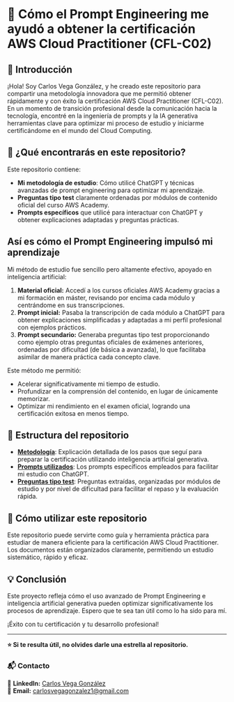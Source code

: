 # 🚀 Cómo el Prompt Engineering me ayudó a obtener la certificación AWS Cloud Practitioner (CFL-C02)

## 📌 Introducción

¡Hola! Soy Carlos Vega González, y he creado este repositorio para compartir una metodología innovadora que me permitió obtener rápidamente y con éxito la certificación AWS Cloud Practitioner (CFL-C02). En un momento de transición profesional desde la comunicación hacia la tecnología, encontré en la ingeniería de prompts y la IA generativa herramientas clave para optimizar mi proceso de estudio y iniciarme certificándome en el mundo del Cloud Computing.

## 🎯 ¿Qué encontrarás en este repositorio?
Este repositorio contiene:

- **Mi metodología de estudio**: Cómo utilicé ChatGPT y técnicas avanzadas de prompt engineering para optimizar mi aprendizaje.
- **Preguntas tipo test** claramente ordenadas por módulos de contenido oficial del curso AWS Academy.
- **Prompts específicos** que utilicé para interactuar con ChatGPT y obtener explicaciones adaptadas y preguntas prácticas.

## Así es cómo el Prompt Engineering impulsó mi aprendizaje

Mi método de estudio fue sencillo pero altamente efectivo, apoyado en inteligencia artificial:

1. **Material oficial:** Accedí a los cursos oficiales AWS Academy gracias a mi formación en máster, revisando por encima cada módulo y centrándome en sus transcripciones.
2. **Prompt inicial:** Pasaba la transcripción de cada módulo a ChatGPT para obtener explicaciones simplificadas y adaptadas a mi perfil profesional con ejemplos prácticos.
3. **Prompt secundario:** Generaba preguntas tipo test proporcionando como ejemplo otras preguntas oficiales de exámenes anteriores, ordenadas por dificultad (de básica a avanzada), lo que facilitaba asimilar de manera práctica cada concepto clave.

Este método me permitió:
- Acelerar significativamente mi tiempo de estudio.
- Profundizar en la comprensión del contenido, en lugar de únicamente memorizar.
- Optimizar mi rendimiento en el examen oficial, logrando una certificación exitosa en menos tiempo.

## 📂 Estructura del repositorio

- **[Metodología](metodologia.md)**: Explicación detallada de los pasos que seguí para preparar la certificación utilizando inteligencia artificial generativa.
- **[Prompts utilizados](prompts.md)**: Los prompts específicos empleados para facilitar mi estudio con ChatGPT.
- **[Preguntas tipo test](preguntas.md)**: Preguntas extraídas, organizadas por módulos de estudio y por nivel de dificultad para facilitar el repaso y la evaluación rápida.

## 🚀 Cómo utilizar este repositorio

Este repositorio puede servirte como guía y herramienta práctica para estudiar de manera eficiente para la certificación AWS Cloud Practitioner. Los documentos están organizados claramente, permitiendo un estudio sistemático, rápido y eficaz.

## 💡 Conclusión

Este proyecto refleja cómo el uso avanzado de Prompt Engineering e inteligencia artificial generativa pueden optimizar significativamente los procesos de aprendizaje. Espero que te sea tan útil como lo ha sido para mí.

¡Éxito con tu certificación y tu desarrollo profesional!

---
**⭐ Si te resulta útil, no olvides darle una estrella al repositorio.**


### 📬 Contacto
📌 **LinkedIn:** [Carlos Vega González](https://www.linkedin.com/in/carlos-vega-gonzalez/)  
📧 **Email:** carlosvegagonzalez1@gmail.com 
